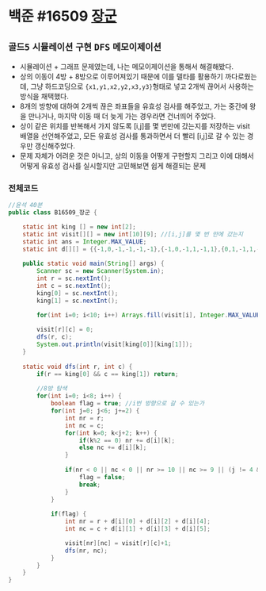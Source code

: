 # 백준 #16509 [장군](https://www.acmicpc.net/problem/16509)
`골드5` `시뮬레이션` `구현` `DFS` `메모이제이션`
---
- 시뮬레이션 + 그래프 문제였는데, 나는 메모이제이션을 통해서 해결해봤다.
- 상의 이동이 4방 + 8방으로 이루어져있기 때문에 이를 델타를 활용하기 까다로웠는데, 그냥 하드코딩으로 `{x1,y1,x2,y2,x3,y3}`형태로 넣고 2개씩 끊어서 사용하는 방식을 채택했다.
- 8개의 방향에 대하여 2개씩 끊은 좌표들을 유효성 검사를 해주었고, 가는 중간에 왕을 만나거나, 마지막 이동 때 더 늦게 가는 경우라면 건너띄어 주었다.
- 상이 같은 위치를 반복해서 가지 않도록 [i,j]를 몇 번만에 갔는지를 저장하는 visit 배열을 선언해주었고, 모든 유효성 검사를 통과하면서 더 빨리 [i,j]로 갈 수 있는 경우만 갱신해주었다.
- 문제 자체가 어려운 것은 아니고, 상의 이동을 어떻게 구현할지 그리고 이에 대해서 어떻게 유효성 검사를 실시할지만 고민해보면 쉽게 해결되는 문제

### 전체코드
```java
//윤석 40분
public class B16509_장군 {

	static int king [] = new int[2];
	static int visit[][] = new int[10][9]; //[i,j]를 몇 번 만에 갔는지
	static int ans = Integer.MAX_VALUE;
	static int d[][] = {{-1,0,-1,-1,-1,-1},{-1,0,-1,1,-1,1},{0,1,-1,1,-1,1},{0,1,1,1,1,1},{1,0,1,-1,1,-1},{1,0,1,1,1,1},{0,-1,-1,-1,-1,-1},{0,-1,1,-1,1,-1}};
	
	public static void main(String[] args) {
		Scanner sc = new Scanner(System.in);
		int r = sc.nextInt();
		int c = sc.nextInt();
		king[0] = sc.nextInt();
		king[1] = sc.nextInt();

		for(int i=0; i<10; i++) Arrays.fill(visit[i], Integer.MAX_VALUE);
		
		visit[r][c] = 0;
		dfs(r, c);
		System.out.println(visit[king[0]][king[1]]);
	}
	
	static void dfs(int r, int c) {
		if(r == king[0] && c == king[1]) return;
		
		//8방 탐색
		for(int i=0; i<8; i++) {
			boolean flag = true; //i번 방향으로 갈 수 있는가
			for(int j=0; j<6; j+=2) {
				int nr = r;
				int nc = c;
				for(int k=0; k<j+2; k++) {
					if(k%2 == 0) nr += d[i][k];
					else nc += d[i][k];
				}
				
				if(nr < 0 || nc < 0 || nr >= 10 || nc >= 9 || (j != 4 && king[0] == nr && king[1] == nc) || (j == 4 && visit[nr][nc] <= visit[r][c]+1)) {
					flag = false;
					break;
				}
			}
			
			if(flag) {
				int nr = r + d[i][0] + d[i][2] + d[i][4];
				int nc = c + d[i][1] + d[i][3] + d[i][5];

				visit[nr][nc] = visit[r][c]+1;
				dfs(nr, nc);
			}
		}
	}
}

```
